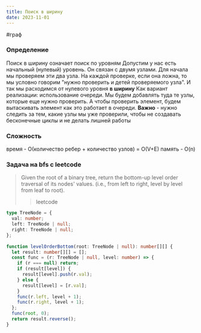 ```yaml
---
title: Поиск в ширину
date: 2023-11-01
---
```

#граф 
### Определение
Поиск в ширину означает поиск по уровням
Допустим у нас есть начальный (нулевый) уровень. Он связан с двумя узлами. Для начала мы проверяем эти два узла. На каждой проверке, если она ложна, то мы условно говорим "нужно проверить и детей проверяемого узла". И так мы расходимся от нулевого уровня **в ширину**
Как вариант реализации: использование очереди. Мы будем добавлять туда те узлы, которые еще нужно проверить. А чтобы проверить элемент, будем вытаскивать элемент как это работает в очереди. **Важно** - нужно следить за тем, какие узлы мы уже проверили, чтобы не создавать бесконечные циклы и не делать лишней работы

### Сложность
время - O(количество ребер + количество узлов) = O(V+E)
память - O(n)

### Задача на bfs с leetcode
> Given the root of a binary tree, return the bottom-up level order traversal of its nodes' values. (i.e., from left to right, level by level from leaf to root).
> > leetcode

```ts
type TreeNode = {  
  val: number;  
  left: TreeNode | null;  
  right: TreeNode | null;  
};  
  
function levelOrderBottom(root: TreeNode | null): number[][] {  
  let result: number[][] = [];  
  const func = (r: TreeNode | null, level: number) => {  
    if (r === null) return;  
    if (result[level]) {  
      result[level].push(r.val);  
    } else {  
      result[level] = [r.val];  
    }  
    func(r.left, level + 1);  
    func(r.right, level + 1);  
  };  
  func(root, 0);  
  return result.reverse();  
}
```